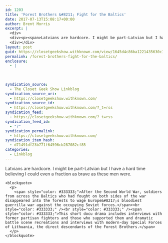 ```yaml
---
id: 1203
title: 'Forest Brothers &#8211; Fight for the Baltics'
date: 2017-07-13T15:08:17+00:00
author: Brent Morris
excerpt: |
  <div>
  <div><p><span>Latvians are hardcore. I might be part-Latvian but I have a hard time believing I could even a fraction as brave as these men were.&nbsp;</span></p><blockquote><p><span>After the Second World War, soldiers from across the Baltics who had fought on both sides of the war disappeared into the forests to wage Europe's bloodiest guerrilla war against the occupying Soviet forces.</span><br><br><span>This short docu drama includes interviews with former partisan fighters and those who supported them and dramatic battle scene recreations and interviews with modern-day Special Forces of Lithuania, the direct descendants of the Forest Brothers.</span></p></blockquote></div></div>
  <div></div>
layout: post
guid: https://closetgeekshow.withknown.com/view/1645d4c86ba1221435630c10f1c95229
permalink: /forest-brothers-fight-for-the-baltics/
enclosure:
  - |
    
    
    
syndication_source:
  - The Closet Geek Show Linkblog
syndication_source_uri:
  - https://closetgeekshow.withknown.com/
syndication_source_id:
  - https://closetgeekshow.withknown.com/?_t=rss
syndication_feed:
  - https://closetgeekshow.withknown.com/?_t=rss
syndication_feed_id:
  - "7"
syndication_permalink:
  - https://closetgeekshow.withknown.com/
syndication_item_hash:
  - d71491df23b771f64596cb287082cf85
categories:
  - Linkblog
---
```

<div class="known-bookmark">
  <div class="e-content">
    <p>
      <span style="color: #333333;">Latvians are hardcore. I might be part-Latvian but I have a hard time believing I could even a fraction as brave as these men were. </span>
    </p>
    
    <blockquote>
      <p>
        <span style="color: #333333;">After the Second World War, soldiers from across the Baltics who had fought on both sides of the war disappeared into the forests to wage Europe&#8217;s bloodiest guerrilla war against the occupying Soviet forces.</span><br style="color: #333333;" /><br style="color: #333333;" /><span style="color: #333333;">This short docu drama includes interviews with former partisan fighters and those who supported them and dramatic battle scene recreations and interviews with modern-day Special Forces of Lithuania, the direct descendants of the Forest Brothers.</span>
      </p>
    </blockquote>
  </div>
</div>

<div>
</div>
